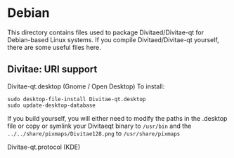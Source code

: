 
Debian
====================
This directory contains files used to package Divitaed/Divitae-qt
for Debian-based Linux systems. If you compile Divitaed/Divitae-qt yourself, there are some useful files here.

## Divitae: URI support ##


Divitae-qt.desktop  (Gnome / Open Desktop)
To install:

	sudo desktop-file-install Divitae-qt.desktop
	sudo update-desktop-database

If you build yourself, you will either need to modify the paths in
the .desktop file or copy or symlink your Divitaeqt binary to `/usr/bin`
and the `../../share/pixmaps/Divitae128.png` to `/usr/share/pixmaps`

Divitae-qt.protocol (KDE)

